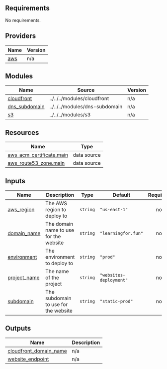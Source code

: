 <!-- BEGIN_TF_DOCS -->
## Requirements

No requirements.

## Providers

| Name | Version |
|------|---------|
| <a name="provider_aws"></a> [aws](#provider\_aws) | n/a |

## Modules

| Name | Source | Version |
|------|--------|---------|
| <a name="module_cloudfront"></a> [cloudfront](#module\_cloudfront) | ../../../modules/cloudfront | n/a |
| <a name="module_dns_subdomain"></a> [dns\_subdomain](#module\_dns\_subdomain) | ../../../modules/dns-subdomain | n/a |
| <a name="module_s3"></a> [s3](#module\_s3) | ../../../modules/s3 | n/a |

## Resources

| Name | Type |
|------|------|
| [aws_acm_certificate.main](https://registry.terraform.io/providers/hashicorp/aws/latest/docs/data-sources/acm_certificate) | data source |
| [aws_route53_zone.main](https://registry.terraform.io/providers/hashicorp/aws/latest/docs/data-sources/route53_zone) | data source |

## Inputs

| Name | Description | Type | Default | Required |
|------|-------------|------|---------|:--------:|
| <a name="input_aws_region"></a> [aws\_region](#input\_aws\_region) | The AWS region to deploy to | `string` | `"us-east-1"` | no |
| <a name="input_domain_name"></a> [domain\_name](#input\_domain\_name) | The domain name to use for the website | `string` | `"learningfor.fun"` | no |
| <a name="input_environment"></a> [environment](#input\_environment) | The environment to deploy to | `string` | `"prod"` | no |
| <a name="input_project_name"></a> [project\_name](#input\_project\_name) | The name of the project | `string` | `"websites-deployment"` | no |
| <a name="input_subdomain"></a> [subdomain](#input\_subdomain) | The subdomain to use for the website | `string` | `"static-prod"` | no |

## Outputs

| Name | Description |
|------|-------------|
| <a name="output_cloudfront_domain_name"></a> [cloudfront\_domain\_name](#output\_cloudfront\_domain\_name) | n/a |
| <a name="output_website_endpoint"></a> [website\_endpoint](#output\_website\_endpoint) | n/a |
<!-- END_TF_DOCS -->